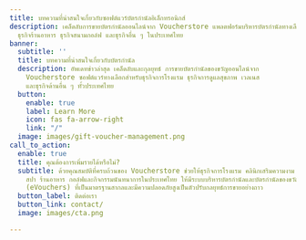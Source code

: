 ```yaml
---
title: บทความที่น่าสนใจเกี่ยวกับซอฟต์แวร์บัตรกำนัลอิเล็กทรอนิกส์
description: เคล็ดลับการขายบัตรกำนัลออนไลน์จาก Voucherstore แพลตฟอร์มบริหารบัตรกำนัลทางเลือกสำหรับธุรกิจการโรงแรม
  ธุรกิจร้านอาหาร ธุรกิจสนามกอล์ฟ และธุรกิจอื่น ๆ ในประเทศไทย
banner:
  subtitle: ''
  title: บทความที่น่าสนใจเกี่ยวกับบัตรกำนัล
  description: อัพเดทข่าวล่าสุด เคล็ดลับและกุลยุทธ์ การขายบัตรกำนัลของขวัญออนไลน์จาก
    Voucherstore ซอฟต์แวร์ทางเลือกสำหรับธุรกิจการโรงแรม ธุรกิจการดูแลสุขภาพ เวลเนส
    และธุรกิจด้านอื่น ๆ ทั้วประเทศไทย
  button:
    enable: true
    label: Learn More
    icon: fas fa-arrow-right
    link: "/"
  image: images/gift-voucher-management.png
call_to_action:
  enable: true
  title: คุณต้องการเพิ่มรายได้หรือไม่?
  subtitle: ด้วยคุณสมบัติที่ครบถ้วนของ Voucherstore ช่วยให้ธุรกิจการโรงแรม คลินิกเสริมความงาม
    สปา ร้านอาหาร กอล์ฟและกิจกรรมนันทนาการในประเทศไทย ให้มีระบบบริหารบัตรกำนัลและบัตรกำนัลของขวัญอิเล็กทรอนิกส์
    (eVouchers) ที่เป็นมาตรฐานสากลและมีความปลอดภัยสูงเป็นตัวปรับกลยุทธ์การขายอย่างถาว
  button_label: ติดต่อเรา
  button_link: contact/
  image: images/cta.png

---
```

